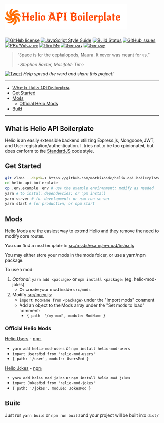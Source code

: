 <!-- markdownlint-disable MD009 -->

# ![Helio API Boilerplate](.github/logo.png) <!-- omit in toc -->

[![GitHub license](https://img.shields.io/github/license/mathiscode/helio-api-boilerplate.svg)](https://github.com/mathiscode/helio-api-boilerplate/blob/master/LICENSE)
[![JavaScript Style Guide](https://img.shields.io/badge/code_style-standard-brightgreen.svg)](https://standardjs.com)
[![Build Status](https://travis-ci.org/mathiscode/helio-api-boilerplate.svg?branch=master)](https://travis-ci.org/mathiscode/helio-api-boilerplate)
[![GitHub issues](https://img.shields.io/github/issues/mathiscode/helio-api-boilerplate.svg)](https://github.com/mathiscode/helio-api-boilerplate/issues)
[![PRs Welcome](https://img.shields.io/badge/PRs-welcome-brightgreen.svg)](https://github.com/mathiscode/helio-api-boilerplate/compare)
[![Hire Me](https://img.shields.io/badge/Hire%20Me-Please!-blue.svg)](https://www.linkedin.com/in/jrmathis/)
[![Beerpay](https://beerpay.io/mathiscode/helio-api-boilerplate/badge.svg?style=beer-square)](https://beerpay.io/mathiscode/helio-api-boilerplate)  [![Beerpay](https://beerpay.io/mathiscode/helio-api-boilerplate/make-wish.svg?style=flat-square)](https://beerpay.io/mathiscode/helio-api-boilerplate?focus=wish)

> “Space is for the cephalopods, Maura. It never was meant for us.”
> 
> *- Stephen Baxter, Manifold: Time* 

[![Tweet](https://img.shields.io/twitter/url/http/shields.io.svg?style=social)](https://twitter.com/intent/tweet?text=Check%20out%20Helio%20Boilerplate&url=https://github.com/mathiscode/helio-api-boilerplate&hashtags=nodejs,javascript,developers) *Help spread the word and share this project!*

---

- [What is Helio API Boilerplate](#what-is-helio-api-boilerplate)
- [Get Started](#get-started)
- [Mods](#mods)
  - [Official Helio Mods](#official-helio-mods)
- [Build](#build)

---

## What is Helio API Boilerplate

Helio is an easily extensible backend utilizing Express.js, Mongoose, JWT, and User registration/authentication. It tries not to be too opinionated, but does conform to the [StandardJS](https://standardjs.com/) code style.

## Get Started

```sh
git clone --depth=1 https://github.com/mathiscode/helio-api-boilerplate.git
cd helio-api-boilerplate
cp .env.example .env # use the example environment; modify as needed
yarn # to install dependencies; or npm install
yarn server # for development; or npm run server
yarn start # for production; or npm start
```

## Mods

Helio Mods are the easiest way to extend Helio and they remove the need to modify core routes.

You can find a mod template in [src/mods/example-mod/index.js](src/mods/example-mod/index.js)

You may either store your mods in the mods folder, or use a yarn/npm package.

To use a mod:

1. *Optional*: `yarn add <package>` or `npm install <package>` (eg. helio-mod-jokes)
     - Or create your mod inside `src/mods`
2. Modify [src/index.js](src/index.js):
    - `import ModName from <package>` under the "Import mods" comment
    - Add an object to the Mods array under the "Set mods to load" comment:
      - `{ path: '/my-mod', module: ModName }`

### Official Helio Mods

[Helio Users](https://github.com/mathiscode/helio-mod-users) - [npm](https://www.npmjs.com/package/helio-mod-users)

- `yarn add helio-mod-users` or `npm install helio-mod-users`
- `import UsersMod from 'helio-mod-users'`
- `{ path: '/user', module: UsersMod }`

[Helio Jokes](https://github.com/mathiscode/helio-mod-jokes) - [npm](https://www.npmjs.com/package/helio-mod-jokes)

- `yarn add helio-mod-jokes` or `npm install helio-mod-jokes`
- `import JokesMod from 'helio-mod-jokes'`
- `{ path: '/jokes', module: JokesMod }`

## Build

Just run `yarn build` or `npm run build` and your project will be built into `dist/`
